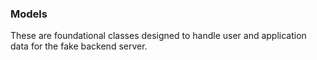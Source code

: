 ### Models

These are foundational classes designed to handle user and application data for the fake backend server.
